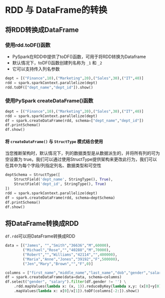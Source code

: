 # RDD 与 DataFrame的转换

## 将RDD转换成DataFrame

### 使用rdd.toDF()函数

* PySpark在RDD中提供了toDF()函数，可用于将RDD转换为Dataframe
* 默认情况下，toDF()函数创建列名称为 `_1` 和 `_2`
* 它可以支持传入列名参数

```python
dept = [("Finance",10),("Marketing",20),("Sales",30),("IT",40)]
rdd = spark.sparkContext.parallelize(dept)
rdd.toDF(["dept_name","dept_id"]).show()
```

### 使用PySpark createDataFrame()函数

```python
dept = [("Finance",10),("Marketing",20),("Sales",30),("IT",40)]
rdd = spark.sparkContext.parallelize(dept)
df = spark.createDataFrame(rdd, schema=["dept_name","dept_id"])
df.printSchema()
df.show()
```

#### 将 `createDataFrame()` 与 `StructType` 模式结合使用

当您推断架构时，默认情况下，列的数据类型是从数据派生的，并将所有列的可为空设置为 true。我们可以通过使用StructType提供架构来更改此行为，我们可以在其中为每个字段/列指定列名、数据类型和可空性

```python
deptSchema = StructType([       
    StructField('dept_name', StringType(), True),
    StructField('dept_id', StringType(), True)
])
rdd = spark.sparkContext.parallelize(dept)
df = spark.createDataFrame(rdd, schema=deptSchema)
df.printSchema()
df.show()
```

## 将DataFrame转换成RDD

`df.rdd`可以将DataFrame转换成RDD

```python
data = [("James", "","Smith","36636","M",60000),
        ("Michael","Rose","","40288","M",70000),
        ("Robert","","Williams","42114","",400000),
        ("Maria","Anne","Jones","39192","F",500000),
        ("Jen","Mary","Brown","","F",0)]

columns = ["first_name","middle_name","last_name","dob","gender","salary"]
df = spark.createDataFrame(data=data, schema=columns)
df.select("gender", "salary").filter(df.gender != '') \
    .rdd.mapValues(lambda x: (x, 1)).reduceByKey(lambda x,y: (x[0]+y[0], x[1]+y[1])) \
    .mapValues(lambda x: x[0]/x[1]).toDF(columns[-2:]).show()
```

